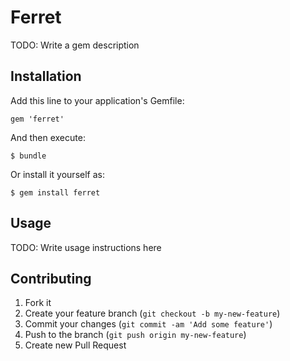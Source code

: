 # Ferret

TODO: Write a gem description

## Installation

Add this line to your application's Gemfile:

    gem 'ferret'

And then execute:

    $ bundle

Or install it yourself as:

    $ gem install ferret

## Usage

TODO: Write usage instructions here

## Contributing

1. Fork it
2. Create your feature branch (`git checkout -b my-new-feature`)
3. Commit your changes (`git commit -am 'Add some feature'`)
4. Push to the branch (`git push origin my-new-feature`)
5. Create new Pull Request
